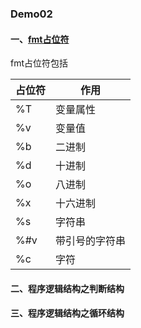 ### Demo02

#### 一、[fmt占位符](FMT_Placeholder/main.go)

fmt占位符包括

| 占位符 | 作用           |
| ------ | -------------- |
| %T     | 变量属性       |
| %v     | 变量值         |
| %b     | 二进制         |
| %d     | 十进制         |
| %o     | 八进制         |
| %x     | 十六进制       |
| %s     | 字符串         |
| %#v    | 带引号的字符串 |
| %c     | 字符           |



#### 二、程序逻辑结构之判断结构 

#### 三、程序逻辑结构之循环结构